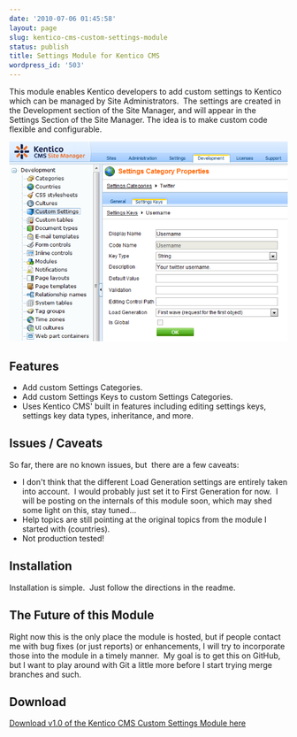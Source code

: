 ```yaml
---
date: '2010-07-06 01:45:58'
layout: page
slug: kentico-cms-custom-settings-module
status: publish
title: Settings Module for Kentico CMS
wordpress_id: '503'
---
```


This module enables Kentico developers to add custom settings to Kentico which can be managed by Site Administrators.  The settings are created in the Development section of the Site Manager, and will appear in the Settings Section of the Site Manager. The idea is to make custom code flexible and configurable.

![](/assets/images/kentico-cms-custom-settings-module/Kentico-CMS-Custom-Settings-Module-Settings-Key.png "Kentico CMS Custom Settings Module - Settings Key")

## Features

- Add custom Settings Categories.
- Add custom Settings Keys to custom Settings Categories.
- Uses Kentico CMS' built in features including editing settings keys, settings key data types, inheritance, and more.

## Issues / Caveats

So far, there are no known issues, but  there are a few caveats:

- I don't think that the different Load Generation settings are entirely taken into account.  I would probably just set it to First Generation for now.  I will be posting on the internals of this module soon, which may shed some light on this, stay tuned...
- Help topics are still pointing at the original topics from the module I started with (countries).
- Not production tested!

## Installation

Installation is simple.  Just follow the directions in the readme.

## The Future of this Module

Right now this is the only place the module is hosted, but if people contact me with bug fixes (or just reports) or enhancements, I will try to incorporate those into the module in a timely manner.  My goal is to get this on GitHub, but I want to play around with Git a little more before I start trying merge branches and such.

## Download

[Download v1.0 of the Kentico CMS Custom Settings Module here](http://www.johnnycode.com/blog/wp-content/uploads/2010/07/Kentico-CMS-Custom-Settings-Module-v1.0.zip)
